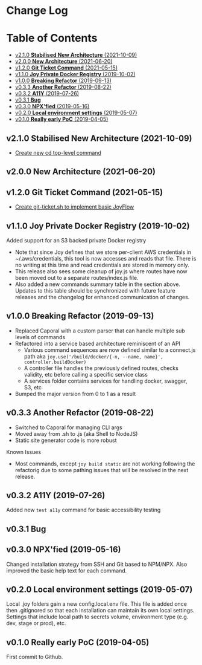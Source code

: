 # Change Log <!-- omit in toc -->

# Table of Contents <!-- omit in toc -->

- [v2.1.0 **Stabilised New Architecture** (2021-10-09)](#v210-stabilised-new-architecture-2021-10-09)
- [v2.0.0 **New Architecture** (2021-06-20)](#v200-new-architecture-2021-06-20)
- [v1.2.0 **Git Ticket Command** (2021-05-15)](#v120-git-ticket-command-2021-05-15)
- [v1.1.0 **Joy Private Docker Registry** (2019-10-02)](#v110-joy-private-docker-registry-2019-10-02)
- [v1.0.0 **Breaking Refactor** (2019-09-13)](#v100-breaking-refactor-2019-09-13)
- [v0.3.3 **Another Refactor** (2019-08-22)](#v033-another-refactor-2019-08-22)
- [v0.3.2 **A11Y** (2019-07-26)](#v032-a11y-2019-07-26)
- [v0.3.1 **Bug**](#v031-bug)
- [v0.3.0 **NPX'fied** (2019-05-16)](#v030-npxfied-2019-05-16)
- [v0.2.0 **Local environment settings** (2019-05-07)](#v020-local-environment-settings-2019-05-07)
- [v0.1.0 **Really early PoC** (2019-04-05)](#v010-really-early-poc-2019-04-05)

## v2.1.0 **Stabilised New Architecture** (2021-10-09)

- [Create new cd top-level command](https://dev.azure.com/techsmarts/TechSmarts/_workitems/edit/907)

## v2.0.0 **New Architecture** (2021-06-20)

## v1.2.0 **Git Ticket Command** (2021-05-15)

- [Create git-ticket.sh to implement basic JoyFlow](https://dev.azure.com/techsmarts/TechSmarts/_workitems/edit/889)

## v1.1.0 **Joy Private Docker Registry** (2019-10-02)

Added support for an S3 backed private Docker registry

- Note that since Joy defines that we store per-client AWS credentials in ~/.aws/credentials, this tool is now accesses and reads that file. There is no writing at this time and read credentials are stored in memory only.
- This release also sees some cleanup of joy.js where routes have now been moved out to a separate routes/index.js file.
- Also added a new commands summary table in the section above. Updates to this table should be synchronized with future feature releases and the changelog for enhanced communication of changes.

## v1.0.0 **Breaking Refactor** (2019-09-13)

- Replaced Caporal with a custom parser that can handle multiple sub levels of commands
- Refactored into a service based architecture reminiscent of an API
  - Various command sequences are now defined similar to a connect.js path aka `joy.use('/build/docker/{-n, --name, name}', controller.buildDocker)`
  - A controller file handles the previously defined routes, checks validity, etc before calling a specific service class
  - A services folder contains services for handling docker, swagger, S3, etc
- Bumped the major version from 0 to 1 as a result

## v0.3.3 **Another Refactor** (2019-08-22)

- Switched to Caporal for managing CLI args
- Moved away from .sh to .js (aka Shell to NodeJS)
- Static site generator code is more robust

Known Issues

- Most commands, except `joy build static` are not working following the refactorig due to some pathing issues that will be resolved in the next release.

## v0.3.2 **A11Y** (2019-07-26)

Added new `test a11y` command for basic accessibility testing

## v0.3.1 **Bug**

## v0.3.0 **NPX'fied** (2019-05-16)

Changed installation strategy from SSH and Git based to NPM/NPX. Also improved the basic help text for each command.

## v0.2.0 **Local environment settings** (2019-05-07)

Local .joy folders gain a new config.local.env file. This file is added once then .gitignored so that each installation can maintain its own local settings. Settings that include local path to secrets volume, environment type (e.g. dev, stage or prod), etc.

## v0.1.0 **Really early PoC** (2019-04-05)

First commit to Github.
